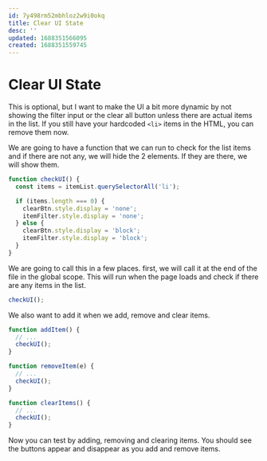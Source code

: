 ```yaml
---
id: 7y498rm52mbhloz2w9i0okq
title: Clear UI State
desc: ''
updated: 1688351566095
created: 1688351559745
---
```

# Clear UI State

This is optional, but I want to make the UI a bit more dynamic by not showing the filter input or the clear all button unless there are actual items in the list. If you still have your hardcoded `<li>` items in the HTML, you can remove them now.

We are going to have a function that we can run to check for the list items and if there are not any, we will hide the 2 elements. If they are there, we will show them.

```js
function checkUI() {
  const items = itemList.querySelectorAll('li');

  if (items.length === 0) {
    clearBtn.style.display = 'none';
    itemFilter.style.display = 'none';
  } else {
    clearBtn.style.display = 'block';
    itemFilter.style.display = 'block';
  }
}
```

We are going to call this in a few places. first, we will call it at the end of the file in the global scope. This will run when the page loads and check if there are any items in the list.

```js
checkUI();
```

We also want to add it when we add, remove and clear items.

```js
function addItem() {
  // ...
  checkUI();
}

function removeItem(e) {
  // ...
  checkUI();
}

function clearItems() {
  // ...
  checkUI();
}
```

Now you can test by adding, removing and clearing items. You should see the buttons appear and disappear as you add and remove items.
